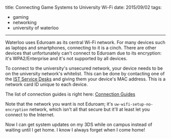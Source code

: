 title: Connecting Game Systems to University Wi-Fi
date: 2015/09/02
tags:
- gaming
- networking
- university of waterloo
---

Waterloo uses Eduroam as its central Wi-Fi network. For many devices such as laptops and smartphones, connecting to it is a cinch. There are other devices that unfortunately can't connect to Eduroam due to its encryption: it's WPA2/Enterprise and it's not supported by all devices.

To connect to the university's unsecured network, your device needs to be on the university network's whitelist. This can be done by contacting one of the [IST Service Desks](https://uwaterloo.ca/information-systems-technology/services/ist-service-desk/about-ist-service-desk) and giving them your device's MAC address. This is a network card ID unique to each device.

The list of connection guides is right here: [Connection Guides](https://uwaterloo.ca/housing/technology/internet/equipment-setup)

Note that the network you want is not Eduroam; it's `uw-wifi-setup-no-encryption` network, which isn't all that secure but it'll at least let you connect to the Internet.

Now I can get system updates on my 3DS while on campus instead of waiting until I get home. I know I always forget when I come home!